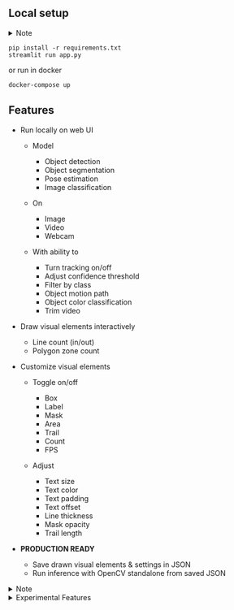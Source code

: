 ## Local setup

<details><summary>Note</summary>

- For non-GPU users, please install CPU version of PyTorch first

```
pip install -i https://download.pytorch.org/whl/cpu torch torchvision
```

</details>

```
pip install -r requirements.txt
streamlit run app.py
```

or run in docker

```sh
docker-compose up
```

## Features

- Run locally on web UI

  - Model

    - Object detection
    - Object segmentation
    - Pose estimation
    - Image classification

  - On

    - Image
    - Video
    - Webcam

  - With ability to

    - Turn tracking on/off
    - Adjust confidence threshold
    - Filter by class
    - Object motion path
    - Object color classification
    - Trim video

- Draw visual elements interactively

  - Line count (in/out)
  - Polygon zone count

- Customize visual elements

  - Toggle on/off

    - Box
    - Label
    - Mask
    - Area
    - Trail
    - Count
    - FPS

  - Adjust

    - Text size
    - Text color
    - Text padding
    - Text offset
    - Line thickness
    - Mask opacity
    - Trail length

- **PRODUCTION READY**

  - Save drawn visual elements & settings in JSON
  - Run inference with OpenCV standalone from saved JSON

<details><summary>Note</summary>

Camera (`/dev/video0`) & native run (`cv2.imshow()`) is not configured to run in docker (you can try to mount your own device)

### TODO

#### Supported models:

- [x] All YOLOv8 models (Detect, Segment, Pose, Classify)
  - [x] With BoT-SORT / ByteTrack object tracking

Object detection:

- [x] RT-DETR
- [x] YOLO-NAS
- [x] YOLOv5
  - [x] new v5u models
  - [x] legacy v5 models
- [x] YOLOv3

Instance Segmentation

- [x] SAM

</details>

<details><summary>Experimental Features</summary>
- Fisheye undistortion
</details>
